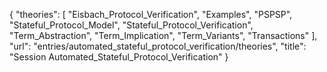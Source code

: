 {
    "theories": [
        "Eisbach_Protocol_Verification",
        "Examples",
        "PSPSP",
        "Stateful_Protocol_Model",
        "Stateful_Protocol_Verification",
        "Term_Abstraction",
        "Term_Implication",
        "Term_Variants",
        "Transactions"
    ],
    "url": "entries/automated_stateful_protocol_verification/theories",
    "title": "Session Automated_Stateful_Protocol_Verification"
}